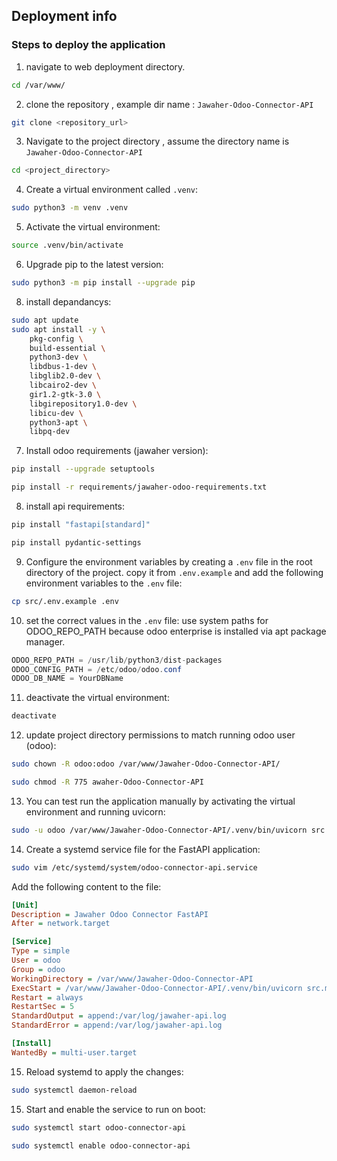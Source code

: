 ## Deployment info

### Steps to deploy the application

1. navigate to web deployment directory.

```bash
cd /var/www/
```

2. clone the repository , example dir name : `Jawaher-Odoo-Connector-API`

```bash
git clone <repository_url>
```

3. Navigate to the project directory
, assume the directory name is `Jawaher-Odoo-Connector-API`

```bash
cd <project_directory>
```

4. Create a virtual environment called `.venv`:

```bash
sudo python3 -m venv .venv
```

5. Activate the virtual environment:

```bash
source .venv/bin/activate
```

6. Upgrade pip to the latest version:

```bash
sudo python3 -m pip install --upgrade pip
```

8. install depandancys:

```bash
sudo apt update
sudo apt install -y \
    pkg-config \
    build-essential \
    python3-dev \
    libdbus-1-dev \
    libglib2.0-dev \
    libcairo2-dev \
    gir1.2-gtk-3.0 \
    libgirepository1.0-dev \
    libicu-dev \
    python3-apt \
    libpq-dev
```

7. Install odoo requirements (jawaher version):
```bash
pip install --upgrade setuptools
```
```bash
pip install -r requirements/jawaher-odoo-requirements.txt
```
8. install api requirements:

```bash
pip install "fastapi[standard]"
```

```bash
pip install pydantic-settings
```

9. Configure the environment variables by creating a `.env` file in the root directory of the project. copy it from
   `.env.example` and add the following environment variables to the `.env` file:

```bash
cp src/.env.example .env
```

10. set the correct values in the `.env` file:
    use system paths for ODOO_REPO_PATH because odoo enterprise is installed via apt package manager.

```java
ODOO_REPO_PATH = /usr/lib/python3/dist-packages  
ODOO_CONFIG_PATH = /etc/odoo/odoo.conf  
ODOO_DB_NAME = YourDBName
```

11. deactivate the virtual environment:

```bash
deactivate
```

12. update project directory permissions to match running odoo user (odoo):

```bash
sudo chown -R odoo:odoo /var/www/Jawaher-Odoo-Connector-API/
```

```bash
sudo chmod -R 775 awaher-Odoo-Connector-API
```

13. You can test run the application manually by activating the virtual environment and running uvicorn:

```bash
sudo -u odoo /var/www/Jawaher-Odoo-Connector-API/.venv/bin/uvicorn src.main:app --host 0.0.0.0 --port 8000 --reload
```

14. Create a systemd service file for the FastAPI application:

```bash
sudo vim /etc/systemd/system/odoo-connector-api.service
```

Add the following content to the file:

```ini
[Unit]
Description = Jawaher Odoo Connector FastAPI
After = network.target

[Service]
Type = simple
User = odoo
Group = odoo
WorkingDirectory = /var/www/Jawaher-Odoo-Connector-API
ExecStart = /var/www/Jawaher-Odoo-Connector-API/.venv/bin/uvicorn src.main:app --host 0.0.0.0 --port 8000
Restart = always
RestartSec = 5
StandardOutput = append:/var/log/jawaher-api.log
StandardError = append:/var/log/jawaher-api.log

[Install]
WantedBy = multi-user.target
```

15. Reload systemd to apply the changes:

```bash
sudo systemctl daemon-reload
```

15. Start and enable the service to run on boot:

```bash
sudo systemctl start odoo-connector-api
```

```bash
sudo systemctl enable odoo-connector-api
```
